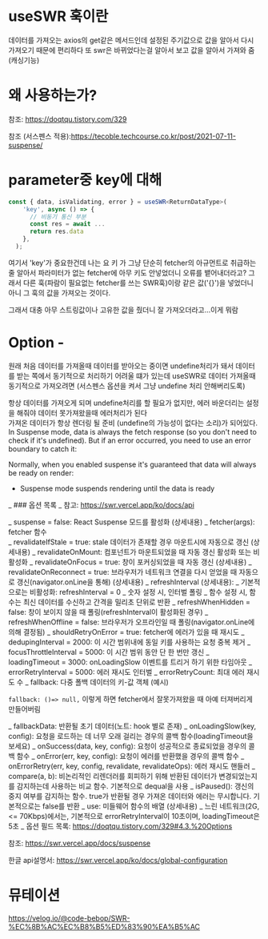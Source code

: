 # useSWR 훅이란

데이터를 가져오는 axios의 get같은 메서드인데 설정된 주기값으로 값을 알아서
다시 가져오기 때문에 편리하다
또 swr은 바뀌었다는걸 알아서 보고 값을 알아서 가져와 줌(캐싱기능)
# 왜 사용하는가?

참조: https://doqtqu.tistory.com/329

참조 (서스펜스 적용):https://tecoble.techcourse.co.kr/post/2021-07-11-suspense/

# parameter중 key에 대해
```ts
const { data, isValidating, error } = useSWR<ReturnDataType>(
    'key', async () => {
      // 비동기 통신 부분
      const res = await ...
      return res.data
    },
  );
```
여기서 'key'가 중요한건데 나는 요 키 가 그냥 단순히 fetcher의 아규먼트로 취급하는 줄 
알아서 파라미터가 없는 fetcher에 아무 키도 안넣었더니 오류를 뱉어내더라고? 그래서 다른 훅(파람이 필요없는 fetcher를 쓰는 SWR훅)이랑 같은 값('{}')을 넣었더니 아니 그 훅의 값을 가져오는 것이다.

그래서 대충 아무 스트링값이나 고유한 값을 줬더니 잘 가져오더라고...이게 뭐람
# Option - 
원래 처음 데이터를 가져올때 데이터를 받아오는 중이면 undefine처리가 돼서 데이터를 받는 쪽에서 동기적으로 처리하기
어려울 떄가 있는데 useSWR로 데이터 가져올때 동기적으로 가져오려면 (서스펜스 옵션을 켜서 그냥 undefine 처리 안해버리도록)

항상 데이터를 가져오게 되며 undefine처리를 할 필요가 없지만, 에러 바운더리는 설정을 해줘야 데이터 못가져왔을때 에러처리가 된다  
가져온 데이터가 항상 렌더링 될 준비 (undefine의 가능성이 없다는 소리)가 되어있다. 
In Suspense mode, data is always the fetch response (so you don't need to check if it's undefined). But if an error occurred, you need to use an error boundary to catch it:

Normally, when you enabled suspense it's guaranteed that data will always be ready on render:

- Suspense mode suspends rendering until the data is ready

_ ### 옵션 목록
    _ 참고: https://swr.vercel.app/ko/docs/api 

_ suspense = false: React Suspense 모드를 활성화 (상세내용) 
_ fetcher(args): fetcher 함수   
_ revalidateIfStale = true: stale 데이터가 존재할 경우 마운트시에 자동으로 갱신 (상세내용)
_ revalidateOnMount: 컴포넌트가 마운트되었을 때 자동 갱신 활성화 또는 비활성화
_ revalidateOnFocus = true: 창이 포커싱되었을 때 자동 갱신 (상세내용)
_ revalidateOnReconnect = true: 브라우저가 네트워크 연결을 다시 얻었을 때 자동으로 갱신(navigator.onLine을 통해) (상세내용)
_ refreshInterval (상세내용):
    _ 기본적으로는 비활성화: refreshInterval = 0
    _ 숫자 설정 시, 인터벌 폴링
    _ 함수 설정 시, 함수는 최신 데이터를 수신하고 간격을 밀리초 단위로 반환
_ refreshWhenHidden = false: 창이 보이지 않을 때 폴링(refreshInterval이 활성화된 경우)
_ refreshWhenOffline = false: 브라우저가 오프라인일 때 폴링(navigator.onLine에 의해 결정됨)
_ shouldRetryOnError = true: fetcher에 에러가 있을 때 재시도
_ dedupingInterval = 2000: 이 시간 범위내에 동일 키를 사용하는 요청 중복 제거
_ focusThrottleInterval = 5000: 이 시간 범위 동안 단 한 번만 갱신
_ loadingTimeout = 3000: onLoadingSlow 이벤트를 트리거 하기 위한 타임아웃
_ errorRetryInterval = 5000: 에러 재시도 인터벌
_ errorRetryCount: 최대 에러 재시도 수
_ fallback: 다중 폴백 데이터의 키-값 객체 (예시)    

 `fallback: ()=> null,`
이렇게 하면 fetcher에서 잘못가져왔을 때 아예 터져버리게 만들어버림

_ fallbackData: 반환될 초기 데이터(노트: hook 별로 존재)
_ onLoadingSlow(key, config): 요청을 로드하는 데 너무 오래 걸리는 경우의 콜백 함수(loadingTimeout을 보세요)
_ onSuccess(data, key, config): 요청이 성공적으로 종료되었을 경우의 콜백 함수
_ onError(err, key, config): 요청이 에러를 반환했을 경우의 콜백 함수
_ onErrorRetry(err, key, config, revalidate, revalidateOps): 에러 재시도 핸들러
_ compare(a, b): 비논리적인 리렌더러를 회피하기 위해 반환된 데이터가 변경되었는지를 감지하는데 사용하는 비교 함수. 기본적으로 dequal을 사용
_ isPaused(): 갱신의 중지 여부를 감지하는 함수. true가 반환될 경우 가져온 데이터와 에러는 무시합니다. 기본적으로는 false를 반환
_ use: 미들웨어 함수의 배열 (상세내용) 
_ 느린 네트워크(2G, <= 70Kbps)에서는, 기본적으로 errorRetryInterval이 10초이며, loadingTimeout은 5초
_ 옵션 필드 목록: https://doqtqu.tistory.com/329#4.3.%20Options

참조: https://swr.vercel.app/docs/suspense

한글 api설명서: https://swr.vercel.app/ko/docs/global-configuration

# 뮤테이션

https://velog.io/@code-bebop/SWR-%EC%8B%AC%EC%B8%B5%ED%83%90%EA%B5%AC